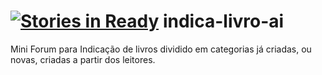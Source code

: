 [![Stories in Ready](https://badge.waffle.io/Francieudo/indica-livro-ai.png?label=ready&title=Ready)](https://waffle.io/Francieudo/indica-livro-ai)
indica-livro-ai
===============

Mini Forum para Indicação de livros dividido em categorias já criadas, ou novas, criadas a partir dos leitores.
